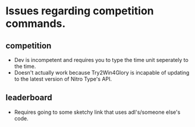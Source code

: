# Issues regarding competition commands.

## competition

- Dev is incompetent and requires you to type the time unit seperately to the time.
- Doesn't actually work because Try2Win4Glory is incapable of updating to the latest version of Nitro Type's API.

## leaderboard

- Requires going to some sketchy link that uses adl's/someone else's code.

